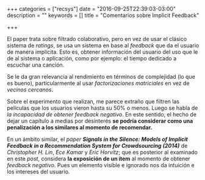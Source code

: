 +++
categories = ["recsys"]
date = "2016-09-25T22:39:03-03:00"
description = ""
keywords = []
title = "Comentarios sobre Implicit Feedback"

+++

El paper trata sobre filtrado colaborativo, pero en vez de usar el clásico sistema de _ratings_, se usa un sistema en base al _feedback_ que da el usuario de manera implícita. Esto es, obtener información del usuario del uso que le de al sistema o aplicación, como por ejemplo: el tiempo dedicado a escuchar una canción.

Se le da gran relevancia al rendimiento en términos de complejidad (lo que es bueno), particularmente al usar _factorizaciones matriciales_ en vez de _vecinos cercanos_.

Sobre el experimento que realizan, me parece extraño que filtren las películas que los usuarios vieron hasta su 50% o menos. Luego se habla de _la incapacidad de obtener feedback negativo_. En este sentido, el hecho de dejar un capítulo a medias por desinterés **se podría considerar como una penalización a los similares al momento de recomendar.**

En un ámbito similar, el _paper_ **_Signals in the Silence: Models of Implicit Feedback in a Recommendation System for Crowdsourcing_ _(2014)_** de _Christopher H. Lin_, _Ece Kamar_ y _Eric Horvitz_; que es posterior al examinado en este _post_, considera **la exposición de un ítem** al momento de obtener _feedback negativo_. Pues un elemento visible e ignorado nos da intuición e los intereses del usuario.
